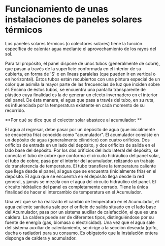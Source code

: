 # Funcionamiento de unas instalaciones de paneles solares térmicos

Los paneles solares térmicos (o colectores solares) tiene la función específica de calentar agua mediante
el aprovechamiento de los rayos del sol.

Para tal propósito, el panel dispone de unos tubos (generalmente de cobre), que pasan a través de la superficie
conformada en el interior de su cubierta, en forma de 'S' o en líneas paralelas (que pueden ir en vertical o en horizontal).
Éstos tubos están recubiertos con una pintura especial de un color que asimila la mayor parte de las frecuencias de luz
que inciden sobre él.
Encima de éstos tubos, se encuentra una pantalla transparente de plástico cuya finalidad es la de generar un efecto
invernadero en el interior del panel. De ésta manera, el agua que pasa a través del tubo, en su ruta, es 
influenciada por la temperatura existente en cada momento de su recorrido.


<a name="acumu">**Por qué se dice que el colector solar abastece al acumulador: **</a>

El agua al regresar, debe pasar por un depósito de agua (que inicialmente se encuentra fría) conocido como "acumulador".
El acumulador consiste en un depósito de agua (generalmente cilíndrico) con cuatro orificios. Dos orificios de entrada en un 
lado del depósito, y dos orificios de salida en el lado base del depósito.
Por los dos orificios del lado lateral del depósito, se conecta el tubo de cobre que conforma el circuito hidráulico del 
panel solar, el tubo de cobre, pasa por el interior del acumulador, relizando un trabajo de transferencia de temperatura.
El tubo transfiere la temperatura caliente que llega desde el panel, al agua que se encuentra (inicialmente fría) en el
depósito. El agua que se encuentra en el depósito llega desde la red general, y jamás se mezcla con el agua del circuito
hidráulico del panel. El circuito hidráulico del panel es completamente cerrado. Tiene la única finalidad de hacer
el intercambio de temperatura en el Acumulador.

Una vez que se ha realizado el cambio de temperatura en el Acumulador, el agua caliente sanitaria sale por el orificio
de salida situado en el lado base del Acumulador, pasa por un sistema auxiliar de calefacción, el que es una
caldera. La caldera puede ser de diferentes tipos, distinguiéndose por su fuente de energía (gas, biomasa o electricidad).
Una vez que el agua sale del sistema auxiliar de calentamiento, se dirige a la sección deseada (grifo, ducha o radiador)
para su consumo.
Es obigatorio que la instalación entera disponga de caldera y acumulador.

